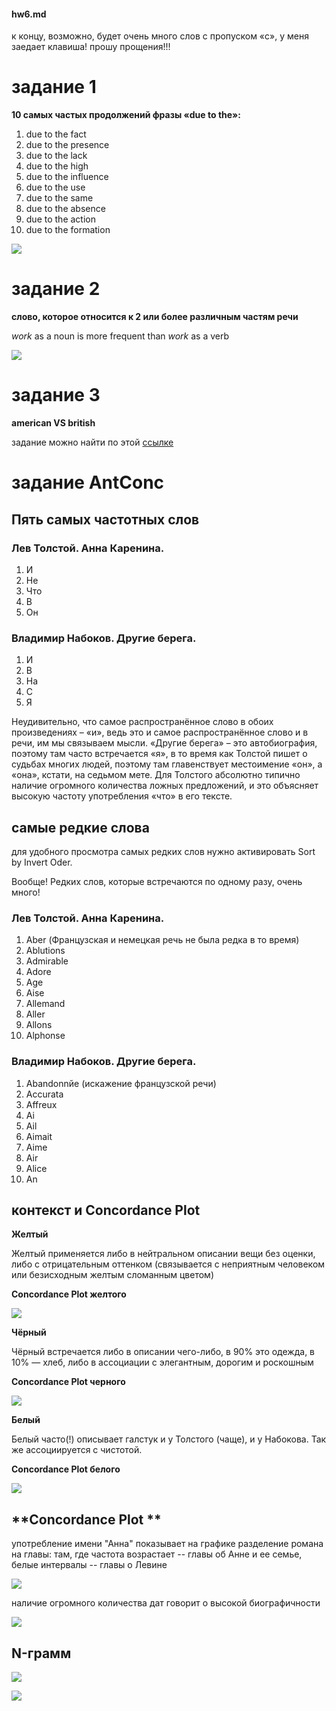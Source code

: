 
#### hw6.md

к концу, возможно, будет очень много слов с пропуском «с», у меня заедает клавиша! прошу прощения!!!

# задание 1
**10 самых частых продолжений фразы «due to the»:**
1.	due to the fact
2.	due to the presence
3.	due to the lack
4.	due to the high
5.	due to the influence
6.	due to the use
7.	due to the same
8.	due to the absence
9.	due to the action
10.	due to the formation 

![](https://raw.githubusercontent.com/korvelksenia/image/master/McNVXu8p8f8.jpg)

# задание 2
**слово, которое относится к 2 или более различным частям речи**

*work* as a noun is more frequent than *work* as a verb

![](https://raw.githubusercontent.com/korvelksenia/image/master/1.jpg)

# задание 3
**american VS british**

задание можно найти по этой [ссылке](https://docs.google.com/document/d/1HP7DvZvAqNRXF5FIOWKIzLEdYH8UzU8xeIcMFaSt3Fk/edit?usp=sharing)


# задание AntConc

## **Пять самых частотных слов**

### Лев Толстой. Анна Каренина.
1.	И
2.	Не
3.	Что
4.	В
5.	Он

### Владимир Набоков. Другие берега.
1.	И
2.	В
3.	На
4.	С
5.	Я

Неудивительно, что самое распространённое слово в обоих произведениях – «и», ведь это и самое распространённое слово и в речи, им мы связываем мысли. «Другие берега»  – это автобиография, поэтому там часто встречается «я», в то время как Толстой пишет о судьбах многих людей, поэтому там главенствует местоимение «он», а «она», кстати, на седьмом мете. Для Толстого абсолютно типично наличие огромного количества ложных предложений, и это объясняет высокую частоту употребления «что» в его тексте.

## **самые редкие слова**

для удобного просмотра самых редких слов нужно активировать Sort by Invert Oder.

Вообще! Редких слов, которые встречаются по одному разу, очень много! 

### Лев Толстой. Анна Каренина.
1. Aber  (Французская и немецкая речь не была редка в то время)
2. Ablutions
3. Admirable
4. Adore
5. Age
6. Aise
7. Allemand
8. Aller
9. Allons
10. Alphonse


### Владимир Набоков. Другие берега.
1. Abandonnйе (искажение французской речи)
2. Accurata
3. Affreux
4. Ai
5. Ail
6. Aimait
7. Aime
8. Air
9. Alice
10. An


## **контекст и Concordance Plot**

 **Желтый**
 
Желтый применяется либо в нейтральном описании вещи без оценки, либо с отрицательным оттенком (связывается с неприятным человеком или безисходным желтым сломанным цветом)

**Concordance Plot желтого**

![](https://raw.githubusercontent.com/korvelksenia/image/master/V_hUjgraeAI.jpg)

 **Чёрный** 
 
Чёрный встречается либо в описании чего-либо, в 90% это одежда, в 10% — хлеб, либо в ассоциации с элегантным, дорогим и роскошным

**Concordance Plot черного**

![](https://raw.githubusercontent.com/korvelksenia/image/master/j-HUIpm6454.jpg)

 **Белый**
 
Белый часто(!) описывает галстук и у Толстого (чаще), и у Набокова. Так же ассоциируется с чистотой.

**Concordance Plot белого**

![](https://raw.githubusercontent.com/korvelksenia/image/master/4ZNjzfeX7JE.jpg)

## **Concordance Plot **

употребление имени "Анна" показывает на графике разделение романа на главы: там, где частота возрастает -- главы об Анне и ее семье, белые интервалы -- главы о Левине

![](https://raw.githubusercontent.com/korvelksenia/image/master/akENFHN3RAc.jpg)

наличие огромного количества дат говорит о высокой биографичности

![](https://raw.githubusercontent.com/korvelksenia/image/master/Xj4iD2Kr5L0.jpg)


## **N-грамм**

![](https://raw.githubusercontent.com/korvelksenia/image/master/n1u4dz8vXic.jpg)


![](https://raw.githubusercontent.com/korvelksenia/image/master/bhWc03saWBo.jpg)
